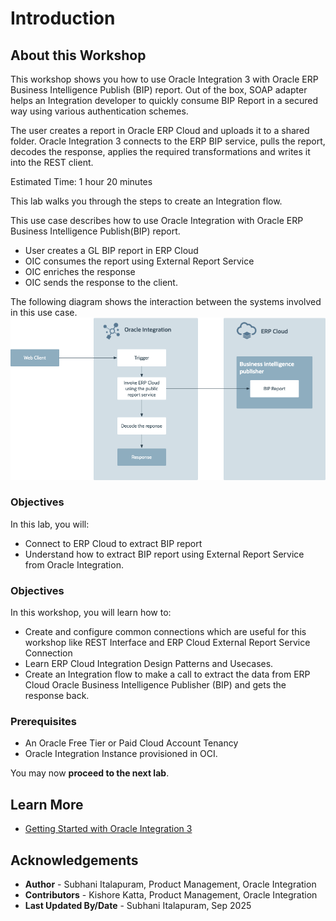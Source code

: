 # Introduction

## About this Workshop

This workshop shows you how to use Oracle Integration 3 with Oracle ERP Business Intelligence Publish (BIP) report. Out of the box, SOAP adapter helps an Integration developer to quickly consume BIP Report in a secured way using various authentication schemes.

The user creates a report in Oracle ERP Cloud and uploads it to a shared folder. Oracle Integration 3 connects to the ERP BIP service, pulls the report, decodes the response, applies the required transformations and writes it into the REST client.

Estimated Time: 1 hour 20 minutes

This lab walks you through the steps to create an Integration flow.

This use case describes how to use Oracle Integration with Oracle ERP Business Intelligence Publish(BIP) report.
   - User creates a GL BIP report in ERP Cloud
   - OIC consumes the report using External Report Service
   - OIC enriches the response
   - OIC sends the response to the client.

 The following diagram shows the interaction between the systems involved in this use case.
    ![Invoke BIP Report Flow](../images/bip-report-stage-file.png)


### Objectives

In this lab, you will:

* Connect to ERP Cloud to extract BIP report
* Understand how to extract BIP report using External Report Service from Oracle Integration.

### Objectives

In this workshop, you will learn how to:

* Create and configure common connections which are useful for this workshop like REST Interface and ERP Cloud External Report Service Connection
* Learn ERP Cloud Integration Design Patterns and Usecases.
* Create an Integration flow to make a call to extract the data from ERP Cloud Oracle Business Intelligence Publisher (BIP) and gets the response back.

### Prerequisites

* An Oracle Free Tier or Paid Cloud Account Tenancy
* Oracle Integration Instance provisioned in OCI.

You may now **proceed to the next lab**.

## Learn More

* [Getting Started with Oracle Integration 3](https://docs.oracle.com/en/cloud/paas/application-integration/index.html)

## Acknowledgements

* **Author** - Subhani Italapuram, Product Management, Oracle Integration
* **Contributors** - Kishore Katta, Product Management, Oracle Integration
* **Last Updated By/Date** - Subhani Italapuram, Sep 2025

